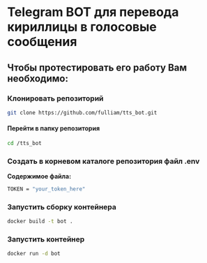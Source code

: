 # Telegram BOT для перевода кириллицы в голосовые сообщения
## Чтобы протестировать его работу Вам необходимо:  
### Клонировать репозиторий  
```bash
git clone https://github.com/fulliam/tts_bot.git
```
#### Перейти в папку репозитория  
```bash
cd /tts_bot 
```
### Создать в корневом каталоге репозитория файл .env  
**Содержимое файла:**  
```bash
TOKEN = "your_token_here"
```
### Запустить сборку контейнерa  
```bash
docker build -t bot .
```
### Запустить контейнер  
```bash
docker run -d bot
```